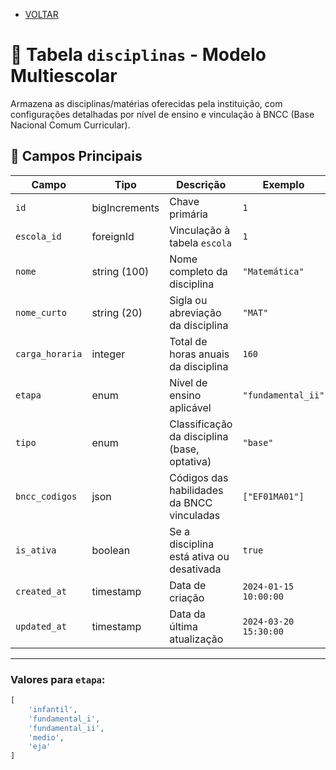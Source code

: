 - [VOLTAR](../projeto.md)  
# 📖 Tabela `disciplinas` - Modelo Multiescolar

Armazena as disciplinas/matérias oferecidas pela instituição, com configurações detalhadas por nível de ensino e vinculação à BNCC (Base Nacional Comum Curricular).

## 📌 Campos Principais

| Campo               | Tipo         | Descrição                                | Exemplo               | Obrigatório? |
|---------------------|--------------|------------------------------------------|-----------------------|--------------|
| `id`                | bigIncrements | Chave primária                          | `1`                   | ✅           |
| `escola_id`         | foreignId    | Vinculação à tabela `escola`             | `1`                   | ✅           |
| `nome`              | string (100) | Nome completo da disciplina              | `"Matemática"`        | ✅           |
| `nome_curto`        | string (20)  | Sigla ou abreviação da disciplina        | `"MAT"`               | ❌           |
| `carga_horaria`     | integer      | Total de horas anuais da disciplina      | `160`                 | ✅           |
| `etapa`             | enum         | Nível de ensino aplicável               | `"fundamental_ii"`    | ✅           |
| `tipo`              | enum         | Classificação da disciplina (base, optativa) | `"base"`            | ✅           |
| `bncc_codigos`      | json         | Códigos das habilidades da BNCC vinculadas| `["EF01MA01"]`        | ❌           |
| `is_ativa`          | boolean      | Se a disciplina está ativa ou desativada | `true`                | ✅           |
| `created_at`        | timestamp    | Data de criação                         | `2024-01-15 10:00:00`| ✅           |
| `updated_at`        | timestamp    | Data da última atualização              | `2024-03-20 15:30:00`| ✅           |

---

### Valores para `etapa`:
```php
[
    'infantil',
    'fundamental_i',
    'fundamental_ii',
    'medio',
    'eja'
]
